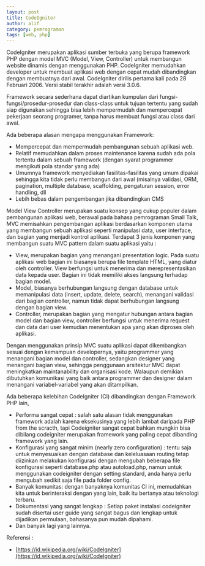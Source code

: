 ```yaml
---
layout: post
title: CodeIgniter
author: alif
category: pemrograman
tags: [web, php]
---
```


CodeIgniter merupakan aplikasi sumber terbuka yang berupa framework PHP dengan model MVC (Model, View, Controller) untuk membangun website dinamis dengan menggunakan PHP. CodeIgniter memudahkan developer untuk membuat aplikasi web dengan cepat mudah dibandingkan dengan membuatnya dari awal. CodeIgniter dirilis pertama kali pada 28 Februari 2006. Versi stabil terakhir adalah versi 3.0.6.

Framework secara sederhana dapat diartikan kumpulan dari fungsi-fungsi/prosedur-prosedur dan class-class untuk tujuan tertentu yang sudah siap digunakan sehingga bisa lebih mempermudah dan mempercepat pekerjaan seorang programer, tanpa harus membuat fungsi atau class dari awal.

Ada beberapa alasan mengapa menggunakan Framework:

- Mempercepat dan mempermudah pembangunan sebuah aplikasi web.
- Relatif memudahkan dalam proses maintenance karena sudah ada pola tertentu dalam sebuah framework (dengan syarat programmer mengikuti pola standar yang ada)
- Umumnya framework menyediakan fasilitas-fasilitas yang umum dipakai sehingga kita tidak perlu membangun dari awal (misalnya validasi, ORM, pagination, multiple database, scaffolding, pengaturan session, error handling, dll
- Lebih bebas dalam pengembangan jika dibandingkan CMS

Model View Controller merupakan suatu konsep yang cukup populer dalam pembangunan aplikasi web, berawal pada bahasa pemrograman Small Talk, MVC memisahkan pengembangan aplikasi berdasarkan komponen utama yang membangun sebuah aplikasi seperti manipulasi data, user interface, dan bagian yang menjadi kontrol aplikasi. Terdapat 3 jenis komponen yang membangun suatu MVC pattern dalam suatu aplikasi yaitu :

- View, merupakan bagian yang menangani presentation logic. Pada suatu aplikasi web bagian ini biasanya berupa file template HTML, yang diatur oleh controller. View berfungsi untuk menerima dan merepresentasikan data kepada user. Bagian ini tidak memiliki akses langsung terhadap bagian model.
- Model, biasanya berhubungan langsung dengan database untuk memanipulasi data (insert, update, delete, search), menangani validasi dari bagian controller, namun tidak dapat berhubungan langsung dengan bagian view.
- Controller, merupakan bagian yang mengatur hubungan antara bagian model dan bagian view, controller berfungsi untuk menerima request dan data dari user kemudian menentukan apa yang akan diproses oleh aplikasi.

Dengan menggunakan prinsip MVC suatu aplikasi dapat dikembangkan sesuai dengan kemampuan developernya, yaitu programmer yang menangani bagian model dan controller, sedangkan designer yang menangani bagian view, sehingga penggunaan arsitektur MVC dapat meningkatkan maintanability dan organisasi kode. Walaupun demikian dibutuhkan komunikasi yang baik antara programmer dan designer dalam menangani variabel-variabel yang akan ditampilkan.

Ada beberapa kelebihan CodeIgniter (CI) dibandingkan dengan Framework PHP lain,
- Performa sangat cepat : salah satu alasan tidak menggunakan framework adalah karena eksekusinya yang lebih lambat daripada PHP from the scracth, tapi Codeigniter sangat cepat bahkan mungkin bisa dibilang codeigniter merupakan framework yang paling cepat dibanding framework yang lain.
- Konfigurasi yang sangat minim (nearly zero configuration)  : tentu saja untuk menyesuaikan dengan database dan keleluasaan routing tetap diizinkan melakukan konfigurasi dengan mengubah beberapa file konfigurasi seperti database.php atau autoload.php, namun untuk menggunakan codeigniter dengan setting standard, anda hanya perlu mengubah sedikit saja file pada folder config.
- Banyak komunitas: dengan banyaknya komunitas CI ini, memudahkan kita untuk berinteraksi dengan yang lain, baik itu bertanya atau teknologi terbaru.
- Dokumentasi yang sangat lengkap : Setiap paket instalasi codeigniter sudah disertai user guide yang sangat bagus dan lengkap untuk dijadikan permulaan, bahasanya pun mudah dipahami.
- Dan banyak lagi yang lainnya.

Referensi :
- [https://id.wikipedia.org/wiki/CodeIgniter](https://id.wikipedia.org/wiki/CodeIgniter)
